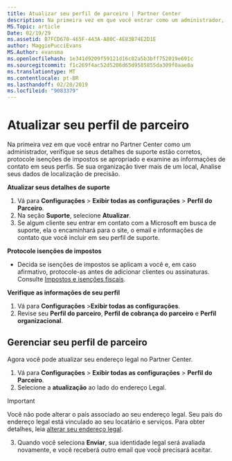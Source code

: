 ```yaml
---
title: Atualizar seu perfil de parceiro | Partner Center
description: Na primeira vez em que você entrar como um administrador, verifique se seus detalhes de suporte estão corretos, arquive isenções de impostos se apropriado e examine as informações de contato em seus perfis.
MS.Topic: article
Date: 02/19/29
ms.assetid: B7FCD670-465F-443A-A80C-4E83B74E2D1E
author: MaggiePucciEvans
MS.Author: evansma
ms.openlocfilehash: 1e341d9209f59121d16c82a5b3bff752019e691c
ms.sourcegitcommit: f1c269f4ac52d5206d65d9585855da309f0aae8a
ms.translationtype: MT
ms.contentlocale: pt-BR
ms.lasthandoff: 02/20/2019
ms.locfileid: "9083379"
---
```

# <a name="update-your-partner-profile"></a>Atualizar seu perfil de parceiro


Na primeira vez em que você entrar no Partner Center como um administrador, verifique se seus detalhes de suporte estão corretos, protocole isenções de impostos se apropriado e examine as informações de contato em seus perfis. Se sua organização tiver mais de um local, Analise seus dados de localização de precisão.

**Atualizar seus detalhes de suporte**

1.  Vá para **Configurações** &gt; **Exibir todas as configurações** &gt; **Perfil do Parceiro**.
2.  Na seção **Suporte**, selecione **Atualizar**.
3.  Se algum cliente seu entrar em contato com a Microsoft em busca de suporte, ela o encaminhará para o site, o email e informações de contato que você incluir em seu perfil de suporte.

**Protocole isenções de impostos**

-   Decida se isenções de impostos se aplicam a você e, em caso afirmativo, protocole-as antes de adicionar clientes ou assinaturas. Consulte [Impostos e isenções fiscais](tax-and-tax-exemptions.md).

**Verifique as informações de seu perfil**

1.  Vá para **Configurações** &gt;**Exibir todas as configurações**. 
2.  Revise seu **Perfil do parceiro**, **Perfil de cobrança do parceiro** e **Perfil organizacional**.

## <a name="manage-your-partner-profile"></a>Gerenciar seu perfil de parceiro 

Agora você pode atualizar seu endereço legal no Partner Center.

1. Vá para **Configurações** &gt; **Exibir todas as configurações** &gt; **Perfil do Parceiro**.
2. Selecione a **atualização** ao lado do endereço Legal. 

>[!Important]
>Você não pode alterar o país associado ao seu endereço legal. Seu país do endereço legal está vinculado ao seu locatário e serviços. Para obter detalhes, leia [alterar seu endereço legal](https://docs.microsoft.com/office365/admin/manage/change-address-contact-and-more?view=o365-worldwide).

3. Quando você seleciona **Enviar**, sua identidade legal será avaliada novamente, e você receberá outro email que você precisará aceitar.



 



